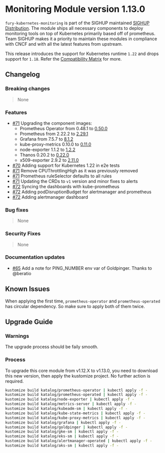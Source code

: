# Monitoring Module version 1.13.0

`fury-kubernetes-monitoring` is part of the SIGHUP maintained [SIGHUP Distribution](https://github.com/sighupio/fury-distribution). The module ships all necessary components to deploy monitoring tools on top of Kubernetes primarily based off of prometheus. Team SIGHUP makes it a priority to maintain these modules in compliance with CNCF and with all the latest features from upstream.

This release introduces the support for Kubernetes runtime `1.22` and drops support for `1.18`. Refer the [Compatibility Matrix](https://github.com/sighupio/fury-kubernetes-monitoring#compatibility) for more.

## Changelog

### Breaking changes
> None
### Features
* [#71](https://github.com/sighupio/fury-kubernetes-monitoring/pull/71) Upgrading the component images:
  - Prometheus Operator from 0.48.1 to [0.50.0](https://github.com/prometheus-operator/prometheus-operator/releases/tag/v0.50.0)
  - Prometheus from 2.22.2 to [2.29.1](https://github.com/prometheus/prometheus/releases/tag/v2.29.1)
  - Grafana from 7.5.7 to [8.1.2](https://github.com/grafana/grafana/releases/tag/v8.1.2)
  - kube-proxy-metrics 0.10.0 to [0.11.0](https://github.com/brancz/kube-rbac-proxy/releases/tag/v0.11.0)
  - node-exporter 1.1.2 to [1.2.2](https://github.com/prometheus/node_exporter/releases/tag/v1.2.2)
  - Thanos 0.20.2 to [0.22.0](https://github.com/thanos-io/thanos/releases/tag/v0.22.0)
  - x509-exporter 2.9.2 to [2.11.0](https://github.com/enix/x509-certificate-exporter/releases/tag/v2.11.0)
* [#70](https://github.com/sighupio/fury-kubernetes-monitoring/pull/70) Adding support for Kubernetes 1.22 in e2e tests
* [#71](https://github.com/sighupio/fury-kubernetes-monitoring/pull/71) Remove CPUThrottlingHigh as it was previously removed
* [#71](https://github.com/sighupio/fury-kubernetes-monitoring/pull/71) Prometheus ruleSelector defaults to all rules
* [#71](https://github.com/sighupio/fury-kubernetes-monitoring/pull/71) Updating the CRDs to `v1` version and minor fixes to alerts
* [#72](https://github.com/sighupio/fury-kubernetes-monitoring/pull/72) Syncing the dashboards with kube-prometheus
* [#72](https://github.com/sighupio/fury-kubernetes-monitoring/pull/72) Adding podDisruptionBudget for alertmanager and prometheus
* [#72](https://github.com/sighupio/fury-kubernetes-monitoring/pull/72) Adding alertmanager dashboard

### Bug fixes
> None
### Security Fixes
> None
### Documentation updates
* [#65](https://github.com/sighupio/fury-kubernetes-monitoring/pull/65) Add a note for PING_NUMBER env var of Goldpinger. Thanks to @beratio

## Known Issues

When applying the first time, `prometheus-operator` and `prometheus-operated` has circular dependency. So make sure to apply both of them twice.

## Upgrade Guide

### Warnings

The upgrade process should be faily smooth.

### Process

To upgrade this core module from v1.12.X to v1.13.0, you need to download this new version, then apply the
kustomize project. No further action is required.

```bash
kustomize build katalog/prometheus-operator | kubectl apply -f -
kustomize build katalog/prometheus-operated | kubectl apply -f -
kustomize build katalog/node-exporter | kubectl apply -f -
kustomize build katalog/metrics-server | kubectl apply -f -
kustomize build katalog/kubeadm-sm | kubectl apply -f -
kustomize build katalog/kube-state-metrics | kubectl apply -f -
kustomize build katalog/kube-proxy-metrics | kubectl apply -f -
kustomize build katalog/grafana | kubectl apply -f -
kustomize build katalog/goldpinger | kubectl apply -f -
kustomize build katalog/gke-sm | kubectl apply -f -
kustomize build katalog/eks-sm | kubectl apply -f -
kustomize build katalog/alertmanager-operated | kubectl apply -f -
kustomize build katalog/aks-sm | kubectl apply -f -
```
